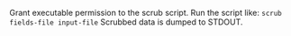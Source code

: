 Grant executable permission to the scrub script.  Run the script like:
`scrub fields-file input-file` Scrubbed data is dumped to STDOUT.
